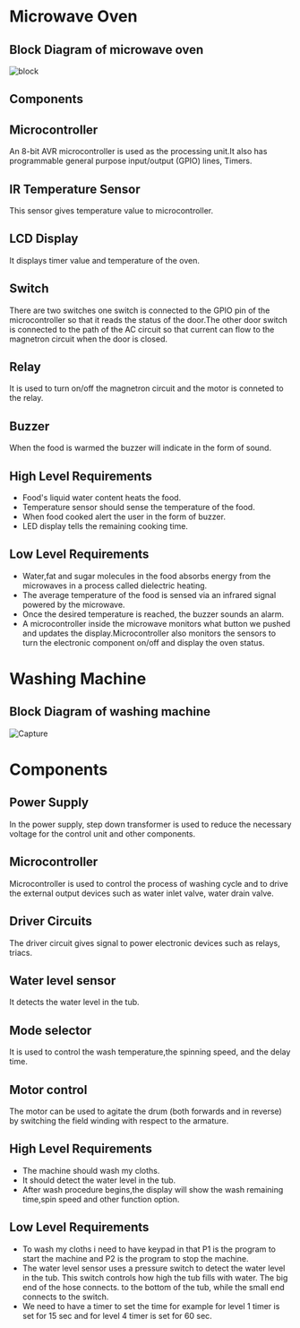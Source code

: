 
# Microwave Oven
## Block Diagram of microwave oven
![block](https://user-images.githubusercontent.com/98802184/154788751-9a05dcb1-2c79-4e28-910c-56a974112796.PNG)

## Components
## Microcontroller
An 8-bit AVR microcontroller is used as the processing unit.It also has programmable general purpose input/output (GPIO) lines, Timers.

##  IR Temperature Sensor 
This sensor gives temperature value to microcontroller.

## LCD Display
It displays timer value and temperature of the oven.

## Switch 
There are two switches one switch is connected to the GPIO pin of the microcontroller so that it reads the status of the door.The other door switch is connected to the path of the AC circuit so that current can flow to the magnetron circuit when the door is closed.

## Relay
It is used to turn on/off the magnetron circuit and the motor is conneted to the relay.

## Buzzer
When the food is warmed the buzzer will indicate in the form of sound.

## High Level Requirements
- Food's liquid water content heats the food.
- Temperature sensor should sense the temperature of the food.
- When food cooked alert the user in the form of buzzer.
- LED display tells the remaining cooking time.



## Low Level Requirements  
- Water,fat and sugar molecules in the food absorbs energy from the microwaves in a process called
dielectric heating.
- The average temperature of the food is sensed via an infrared signal powered by the microwave.
- Once the desired temperature is reached, the buzzer sounds an alarm.
- A microcontroller inside the microwave monitors what button we pushed and updates the display.Microcontroller also monitors the sensors to turn the electronic component on/off and display the oven status.



# Washing Machine
## Block Diagram of washing machine
![Capture](https://user-images.githubusercontent.com/98802184/154812311-a1808b06-765f-4975-b505-423eee6cd5e4.PNG)

# Components
## Power Supply
In the power supply, step down transformer is used to reduce the necessary voltage for the control unit and other components. 

## Microcontroller
Microcontroller is used to control the process of washing cycle and to drive the external output devices such as water inlet valve, water drain 
valve.

## Driver Circuits
The driver circuit gives signal to power electronic devices such as relays, triacs.

## Water level sensor
It detects the water level in the tub.
 
## Mode selector
 It is used to control the wash temperature,the spinning speed, and the delay time.

## Motor control
The motor can be used to agitate the drum (both forwards and in reverse) by switching the field winding with respect to the armature. 
 
 ## High Level Requirements
 - The machine should wash my cloths.
 - It should detect the water level in the tub.
 - After wash procedure begins,the display will show the wash remaining time,spin speed and other function option.


## Low Level Requirements
- To wash my cloths i need to have keypad in that P1 is the program to start the machine and P2 is the program to stop the machine.
- The water level sensor uses a pressure switch to detect the water level in the tub. This switch controls how high the tub fills with water. The big end of the hose connects.
 to the bottom of the tub, while the small end connects to the switch.
- We need to have a timer to set the time for example for level 1 timer is set for 15 sec and for level 4 timer is set for 60 sec.
